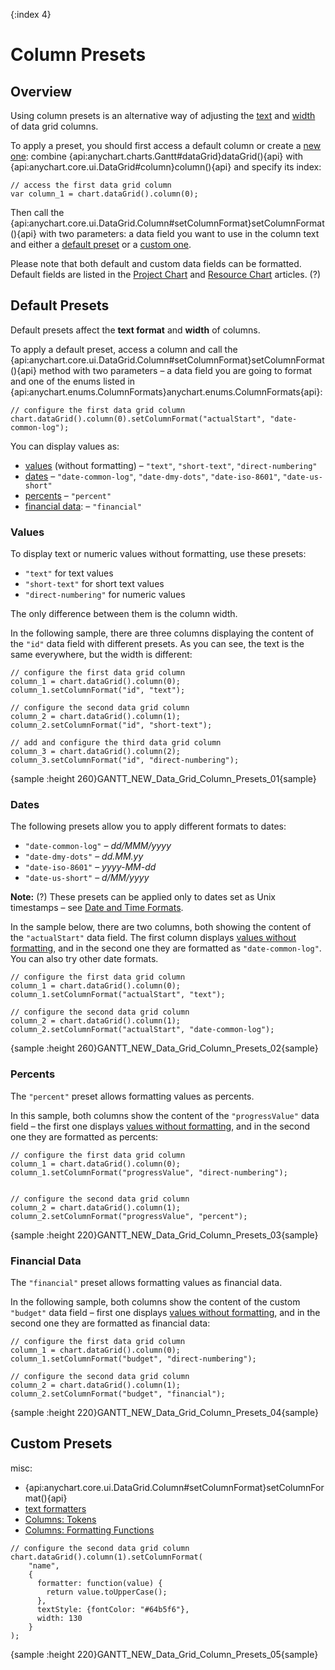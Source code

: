 {:index 4}
# Column Presets

## Overview

Using column presets is an alternative way of adjusting the [text](Columns#text_\(labels\)) and [width](Columns#width) of data grid columns.

To apply a preset, you should first access a default column or create a [new one](Columns#custom_columns): combine {api:anychart.charts.Gantt#dataGrid}dataGrid(){api} with {api:anychart.core.ui.DataGrid#column}column(){api} and specify its index:

```
// access the first data grid column
var column_1 = chart.dataGrid().column(0);
```

Then call the {api:anychart.core.ui.DataGrid.Column#setColumnFormat}setColumnFormat(){api} with two parameters: a data field you want to use in the column text and either a [default preset](#default_presets) or a [custom one](#custom_presets).

Please note that both default and custom data fields can be formatted. Default fields are listed in the [Project Chart](../Project_Chart#data_fields) and [Resource Chart](../Resource_Chart#data_fields) articles. (?)

## Default Presets

Default presets affect the **text format** and **width** of columns.

To apply a default preset, access a column and call the {api:anychart.core.ui.DataGrid.Column#setColumnFormat}setColumnFormat(){api} method with two parameters – a data field you are going to format and one of the enums listed in {api:anychart.enums.ColumnFormats}anychart.enums.ColumnFormats{api}:

```
// configure the first data grid column
chart.dataGrid().column(0).setColumnFormat("actualStart", "date-common-log");
```

You can display values as:

* [values](#values) (without formatting) – `"text"`, `"short-text"`, `"direct-numbering"`
* [dates](#dates) – `"date-common-log"`, `"date-dmy-dots"`, `"date-iso-8601"`, `"date-us-short"`
* [percents](#percents) – `"percent"`
* [financial data](#financial_data): – `"financial"`

### Values

To display text or numeric values without formatting, use these presets:

* `"text"` for text values
* `"short-text"` for short text values
* `"direct-numbering"` for numeric values

The only difference between them is the column width.

In the following sample, there are three columns displaying the content of the `"id"` data field with different presets.  As you can see, the text is the same everywhere, but the width is different:

```
// configure the first data grid column
column_1 = chart.dataGrid().column(0);
column_1.setColumnFormat("id", "text");

// configure the second data grid column
column_2 = chart.dataGrid().column(1);
column_2.setColumnFormat("id", "short-text");

// add and configure the third data grid column
column_3 = chart.dataGrid().column(2);
column_3.setColumnFormat("id", "direct-numbering");
```

{sample :height 260}GANTT\_NEW\_Data\_Grid\_Column\_Presets\_01{sample}

### Dates

The following presets allow you to apply different formats to dates:

* `"date-common-log"` – *dd/MMM/yyyy*
* `"date-dmy-dots"` – *dd.MM.yy*
* `"date-iso-8601"` – *yyyy-MM-dd*
* `"date-us-short"` – *d/MM/yyyy*

**Note:** (?) These presets can be applied only to dates set as Unix timestamps – see [Date and Time Formats](../Date_and_Time_Formats).

In the sample below, there are two columns, both showing the content of the `"actualStart"` data field. The first column displays [values without formatting](#values), and in the second one they are formatted as `"date-common-log"`. You can also try other date formats.

```
// configure the first data grid column
column_1 = chart.dataGrid().column(0);
column_1.setColumnFormat("actualStart", "text");

// configure the second data grid column
column_2 = chart.dataGrid().column(1);
column_2.setColumnFormat("actualStart", "date-common-log");
```

{sample :height 260}GANTT\_NEW\_Data\_Grid\_Column\_Presets\_02{sample}

### Percents

The `"percent"` preset allows formatting values as percents.

In this sample, both columns show the content of the `"progressValue"` data field – the first one displays [values without formatting](#values), and in the second one they are formatted as percents:

```
// configure the first data grid column
column_1 = chart.dataGrid().column(0);
column_1.setColumnFormat("progressValue", "direct-numbering");


// configure the second data grid column
column_2 = chart.dataGrid().column(1);
column_2.setColumnFormat("progressValue", "percent");
```

{sample :height 220}GANTT\_NEW\_Data\_Grid\_Column\_Presets\_03{sample}

### Financial Data

The `"financial"` preset allows formatting values as financial data.

In the following sample, both columns show the content of the custom `"budget"` data field – first one displays [values without formatting](#values), and in the second one they are formatted as financial data:

```
// configure the first data grid column
column_1 = chart.dataGrid().column(0);
column_1.setColumnFormat("budget", "direct-numbering");

// configure the second data grid column
column_2 = chart.dataGrid().column(1);
column_2.setColumnFormat("budget", "financial");
```

{sample :height 220}GANTT\_NEW\_Data\_Grid\_Column\_Presets\_04{sample}

## Custom Presets

misc:

* {api:anychart.core.ui.DataGrid.Column#setColumnFormat}setColumnFormat(){api}
* [text formatters](../../Common_Settings/Text_Formatters)
* [Columns: Tokens](Columns#tokens)
* [Columns: Formatting Functions](Columns#formatting_functions)


```
// configure the second data grid column
chart.dataGrid().column(1).setColumnFormat(
    "name",
    {
      formatter: function(value) {
        return value.toUpperCase();
      },
      textStyle: {fontColor: "#64b5f6"},
      width: 130
    }
);
```

{sample :height 220}GANTT\_NEW\_Data\_Grid\_Column\_Presets\_05{sample}
